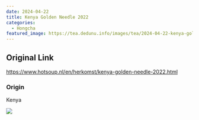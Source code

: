 ```yaml
---
date: 2024-04-22
title: Kenya Golden Needle 2022
categories:
  - Hongcha
featured_image: https://tea.dedunu.info/images/tea/2024-04-22-kenya-golden-needle-1.jpeg
---
```


## Original Link

<https://www.hotsoup.nl/en/herkomst/kenya-golden-needle-2022.html>

### Origin

Kenya

![](https://tea.dedunu.info/images/tea/2024-04-22-kenya-golden-needle-2.jpeg)